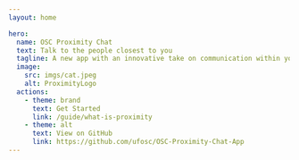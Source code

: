 ```yaml
---
layout: home

hero:
  name: OSC Proximity Chat
  text: Talk to the people closest to you
  tagline: A new app with an innovative take on communication within your community
  image:
    src: imgs/cat.jpeg
    alt: ProximityLogo
  actions:
    - theme: brand
      text: Get Started
      link: /guide/what-is-proximity
    - theme: alt
      text: View on GitHub
      link: https://github.com/ufosc/OSC-Proximity-Chat-App
---
```

